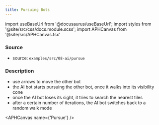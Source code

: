 ```yaml
---
title: Pursuing Bots
---
```


import useBaseUrl from '@docusaurus/useBaseUrl';
import styles from '@site/src/css/docs.module.scss';
import APHCanvas from '@site/src/APHCanvas.tsx'

### Source 
- source: `examples/src/08-ai/pursue`

### Description
- use arrows to move the other bot
- the AI bot starts pursuing the other bot, once it walks into its visibility cone
- once the AI bot loses its sight, it tries to search the nearest tiles
- after a certain number of iterations, the AI bot switches back to a random walk mode

<APHCanvas name={'Pursue'} />

